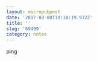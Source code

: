 ```yaml
---
layout: micropubpost
date: '2017-03-08T19:18:19.932Z'
title: ''
slug: '69499'
category: notes
---
```

ping
